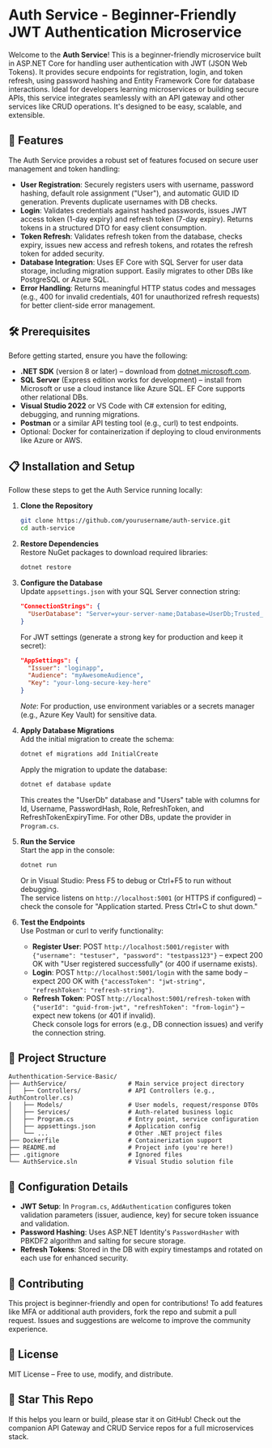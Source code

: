 # Auth Service - Beginner-Friendly JWT Authentication Microservice

Welcome to the **Auth Service**! This is a beginner-friendly microservice built in ASP.NET Core for handling user authentication with JWT (JSON Web Tokens). It provides secure endpoints for registration, login, and token refresh, using password hashing and Entity Framework Core for database interactions. Ideal for developers learning microservices or building secure APIs, this service integrates seamlessly with an API gateway and other services like CRUD operations. It's designed to be easy, scalable, and extensible.

## 🚀 Features
The Auth Service provides a robust set of features focused on secure user management and token handling:

- **User Registration**: Securely registers users with username, password hashing, default role assignment ("User"), and automatic GUID ID generation. Prevents duplicate usernames with DB checks.
- **Login**: Validates credentials against hashed passwords, issues JWT access token (1-day expiry) and refresh token (7-day expiry). Returns tokens in a structured DTO for easy client consumption.
- **Token Refresh**: Validates refresh token from the database, checks expiry, issues new access and refresh tokens, and rotates the refresh token for added security.
- **Database Integration**: Uses EF Core with SQL Server for user data storage, including migration support. Easily migrates to other DBs like PostgreSQL or Azure SQL.
- **Error Handling**: Returns meaningful HTTP status codes and messages (e.g., 400 for invalid credentials, 401 for unauthorized refresh requests) for better client-side error management.

## 🛠️ Prerequisites
Before getting started, ensure you have the following:

- **.NET SDK** (version 8 or later) – download from [dotnet.microsoft.com](https://dotnet.microsoft.com/download).
- **SQL Server** (Express edition works for development) – install from Microsoft or use a cloud instance like Azure SQL. EF Core supports other relational DBs.
- **Visual Studio 2022** or VS Code with C# extension for editing, debugging, and running migrations.
- **Postman** or a similar API testing tool (e.g., curl) to test endpoints.
- Optional: Docker for containerization if deploying to cloud environments like Azure or AWS.

## 📋 Installation and Setup
Follow these steps to get the Auth Service running locally:

1. **Clone the Repository**
   ```bash
   git clone https://github.com/yourusername/auth-service.git
   cd auth-service
   ```

2. **Restore Dependencies**  
   Restore NuGet packages to download required libraries:  
   ```bash
   dotnet restore
   ```

3. **Configure the Database**  
   Update `appsettings.json` with your SQL Server connection string:  
   ```json
   "ConnectionStrings": {
     "UserDatabase": "Server=your-server-name;Database=UserDb;Trusted_Connection=true;TrustServerCertificate=true;"
   }
   ```  
   For JWT settings (generate a strong key for production and keep it secret):  
   ```json
   "AppSettings": {
     "Issuer": "loginapp",
     "Audience": "myAwesomeAudience",
     "Key": "your-long-secure-key-here"
   }
   ```  
   *Note*: For production, use environment variables or a secrets manager (e.g., Azure Key Vault) for sensitive data.

4. **Apply Database Migrations**  
   Add the initial migration to create the schema:  
   ```bash
   dotnet ef migrations add InitialCreate
   ```  
   Apply the migration to update the database:  
   ```bash
   dotnet ef database update
   ```  
   This creates the "UserDb" database and "Users" table with columns for Id, Username, PasswordHash, Role, RefreshToken, and RefreshTokenExpiryTime. For other DBs, update the provider in `Program.cs`.

5. **Run the Service**  
   Start the app in the console:  
   ```bash
   dotnet run
   ```  
   Or in Visual Studio: Press F5 to debug or Ctrl+F5 to run without debugging.  
   The service listens on `http://localhost:5001` (or HTTPS if configured) – check the console for "Application started. Press Ctrl+C to shut down."

6. **Test the Endpoints**  
   Use Postman or curl to verify functionality:  
   - **Register User**: POST `http://localhost:5001/register` with `{"username": "testuser", "password": "testpass123"}` – expect 200 OK with "User registered successfully" (or 400 if username exists).  
   - **Login**: POST `http://localhost:5001/login` with the same body – expect 200 OK with `{"accessToken": "jwt-string", "refreshToken": "refresh-string"}`.  
   - **Refresh Token**: POST `http://localhost:5001/refresh-token` with `{"userId": "guid-from-jwt", "refreshToken": "from-login"}` – expect new tokens (or 401 if invalid).  
   Check console logs for errors (e.g., DB connection issues) and verify the connection string.

## 📂 Project Structure
```plaintext
Authenthication-Service-Basic/
├── AuthService/                 # Main service project directory
│   ├── Controllers/             # API Controllers (e.g., AuthController.cs)
│   ├── Models/                  # User models, request/response DTOs
│   ├── Services/                # Auth-related business logic
│   ├── Program.cs               # Entry point, service configuration
│   ├── appsettings.json         # Application config
│   └── ...                      # Other .NET project files
├── Dockerfile                   # Containerization support
├── README.md                    # Project info (you're here!)
├── .gitignore                   # Ignored files
└── AuthService.sln              # Visual Studio solution file
```

## 🔧 Configuration Details
- **JWT Setup**: In `Program.cs`, `AddAuthentication` configures token validation parameters (issuer, audience, key) for secure token issuance and validation.
- **Password Hashing**: Uses ASP.NET Identity's `PasswordHasher` with PBKDF2 algorithm and salting for secure storage.
- **Refresh Tokens**: Stored in the DB with expiry timestamps and rotated on each use for enhanced security.

## 🤝 Contributing
This project is beginner-friendly and open for contributions! To add features like MFA or additional auth providers, fork the repo and submit a pull request. Issues and suggestions are welcome to improve the community experience.

## 📄 License
MIT License – Free to use, modify, and distribute.

## 🌟 Star This Repo
If this helps you learn or build, please star it on GitHub! Check out the companion API Gateway and CRUD Service repos for a full microservices stack.

